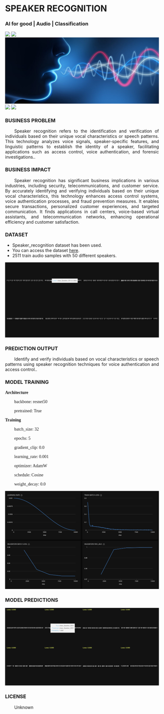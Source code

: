 # SPEAKER RECOGNITION
### AI for good | Audio | Classification

![](https://github.com/h2oai/HT-Catalog/blob/1432be958ab3f41b67c57c241b946b4a3d4699e1/Assets/DL_Models/89_speaker_recognition/cover.png)
![](https://github.com/h2oai/HT-Catalog/blob/1432be958ab3f41b67c57c241b946b4a3d4699e1/Assets/DL_Models/89_speaker_recognition/cover.jpg)
![](https://github.com/h2oai/HT-Catalog/blob/1432be958ab3f41b67c57c241b946b4a3d4699e1/Assets/DL_Models/89_speaker_recognition/cover.jpeg)
![](https://github.com/h2oai/HT-Catalog/blob/1432be958ab3f41b67c57c241b946b4a3d4699e1/Assets/DL_Models/89_speaker_recognition/cover.webp)
![](https://github.com/h2oai/HT-Catalog/blob/1432be958ab3f41b67c57c241b946b4a3d4699e1/Assets/DL_Models/89_speaker_recognition/cover)

### BUSINESS PROBLEM
<p style='text-align: justify; text-indent: 30px;'>Speaker recognition refers to the identification and verification of individuals based on their unique vocal characteristics or speech patterns. This technology analyzes voice signals, speaker-specific features, and linguistic patterns to establish the identity of a speaker, facilitating applications such as access control, voice authentication, and forensic investigations..</p>

### BUSINESS IMPACT
<p style='text-align: justify; text-indent: 30px;'>Speaker recognition has significant business implications in various industries, including security, telecommunications, and customer service. By accurately identifying and verifying individuals based on their unique vocal characteristics, this technology enhances access control systems, voice authentication processes, and fraud prevention measures. It enables secure transactions, personalized customer experiences, and targeted communication. It finds applications in call centers, voice-based virtual assistants, and telecommunication networks, enhancing operational efficiency and customer satisfaction.</p>

### DATASET
- Speaker_recognition dataset has been used.
- You can access the dataset [here](s3://apac-cds/ht_datasets/audio_classification/speaker_recognition.zip).
- 2511 train audio samples with 50 different speakers.

![train data](https://github.com/h2oai/HT-Catalog/blob/1432be958ab3f41b67c57c241b946b4a3d4699e1/Assets/DL_Models/89_speaker_recognition/train%20data.png)

### PREDICTION OUTPUT
<p style='text-align: justify; text-indent: 30px;'>Identify and verify individuals based on vocal characteristics or speech patterns using speaker recognition techniques for voice authentication and access control..</p>

### MODEL TRAINING
<p style='font-family:JackInput Regular;'><b>Architecture</b></p>
<p style='text-align: justify; text-indent: 30px;font-family:JackInput Regular;'>backbone: resnet50</p>
<p style='text-align: justify; text-indent: 30px;font-family:JackInput Regular;'>pretrained: True</p>

<p style='font-family:JackInput Regular;'><b>Training</b></p>
<p style='text-align: justify; text-indent: 30px;font-family:JackInput Regular;'>batch_size: 32</p>
<p style='text-align: justify; text-indent: 30px;font-family:JackInput Regular;'>epochs: 5</p>
<p style='text-align: justify; text-indent: 30px;font-family:JackInput Regular;'>gradient_clip: 0.0</p>
<p style='text-align: justify; text-indent: 30px;font-family:JackInput Regular;'>learning_rate: 0.001</p>
<p style='text-align: justify; text-indent: 30px;font-family:JackInput Regular;'>optimizer: AdamW</p>
<p style='text-align: justify; text-indent: 30px;font-family:JackInput Regular;'>schedule: Cosine</p>
<p style='text-align: justify; text-indent: 30px;font-family:JackInput Regular;'>weight_decay: 0.0</p>

![chart](https://github.com/h2oai/HT-Catalog/blob/1432be958ab3f41b67c57c241b946b4a3d4699e1/Assets/DL_Models/89_speaker_recognition/chart.png)

### MODEL PREDICTIONS

![Validation Predictions](https://github.com/h2oai/HT-Catalog/blob/1432be958ab3f41b67c57c241b946b4a3d4699e1/Assets/DL_Models/89_speaker_recognition/Validation%20Predictions.png)

### LICENSE
<p style='text-align: justify; text-indent: 30px;'>Unknown</p>
    
